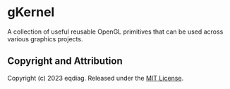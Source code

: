 # gKernel
A collection of useful reusable OpenGL primitives that can be used across various graphics projects.

                       
## Copyright and Attribution
Copyright (c) 2023 eqdiag. Released under the [MIT License](https://github.com/eqdiag/gKernel/blob/main/LICENSE.md).
